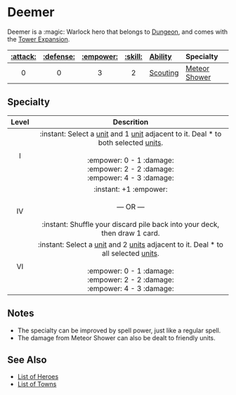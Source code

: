 # Deemer

Deemer is a :magic: Warlock hero that belongs to [Dungeon](../towns/dungeon.md), and comes with the [Tower Expansion](../content.md).

| [:attack:](../statistics/attack.md) | [:defense:](../statistics/defense.md) | [:empower:](../statistics/power.md) | [:skill:](../statistics/knowledge.md) | [Ability](../abilities/index.md) | Specialty |
| :---: | :---: | :---: | :---: | :--- | :--- |
| 0 | 0 | 3 | 2 | [Scouting](../abilities/scouting.md) | [Meteor Shower](#specialty) |


## Specialty

| Level | Descrition |
| :---: | :---: |
| Ⅰ | :instant: Select a [unit](../units/index.md) and 1 [unit](../units/index.md) adjacent to it. Deal \* to both selected [units](../units/index.md).<br><br> :empower: 0 - 1 :damage:<br>:empower: 2 - 2 :damage:<br>:empower: 4 - 3 :damage: |
| Ⅳ | :instant: +1 :empower:<br><br>— OR —<br><br>:instant: Shuffle your discard pile back into your deck, then draw 1 card. |
| Ⅵ | :instant: Select a [unit](../units/index.md) and 2 [units](../units/index.md) adjacent to it. Deal \* to all selected [units](../units/index.md).<br><br> :empower: 0 - 1 :damage:<br>:empower: 2 - 2 :damage:<br>:empower: 4 - 3 :damage: |


## Notes

- The specialty can be improved by spell power, just like a regular spell.
- The damage from Meteor Shower can also be dealt to friendly units.


## See Also

- [List of Heroes](index.md)
- [List of Towns](../towns/index.md)